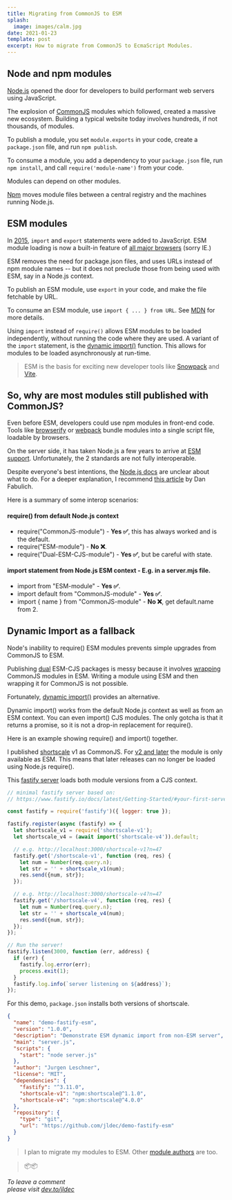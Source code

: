 ```yaml
---
title: Migrating from CommonJS to ESM
splash:
  image: images/calm.jpg
date: 2021-01-23
template: post
excerpt: How to migrate from CommonJS to EcmaScript Modules.
---
```


## Node and npm modules

[Node.js](https://nodejs.org/en/docs/guides/getting-started-guide/) opened the door for developers to build performant web servers using JavaScript.

The explosion of [CommonJS](https://nodejs.org/docs/latest/api/modules.html#modules_modules_commonjs_modules) modules which followed, created a massive new ecosystem. Building a typical website today involves hundreds, if not thousands, of modules.

To publish a module, you set `module.exports` in your code, create a `package.json` file, and run `npm publish`.

To consume a module, you add a dependency to your `package.json` file, run `npm install`, and call `require('module-name')` from your code.

Modules can depend on other modules.

[Npm](https://docs.npmjs.com/about-npm) moves module files between a central registry and the machines running Node.js.

## ESM modules

In [2015](https://262.ecma-international.org/6.0/#sec-ecmascript-language-scripts-and-modules), `import` and `export` statements were added to JavaScript. ESM module loading is now a built-in feature of [all major browsers](https://caniuse.com/mdn-javascript_statements_import) (sorry IE.)

ESM removes the need for package.json files, and uses URLs instead of npm module names -- but it does not preclude those from being used with ESM, say in a Node.js context.

To publish an ESM module, use `export` in your code, and make the file fetchable by URL.

To consume an ESM module, use `import { ... } from URL`. See [MDN](https://developer.mozilla.org/en-US/docs/Web/JavaScript/Reference/Statements/import) for more details.

Using `import` instead of `require()` allows ESM modules to be loaded independently, without running the code where they are used. A variant of the `import` statement, is the [dynamic import()](https://developer.mozilla.org/en-US/docs/Web/JavaScript/Reference/Statements/import#dynamic_imports) function. This allows for modules to be loaded asynchronously at run-time.

> ESM is the basis for exciting new developer tools like [Snowpack](https://github.com/snowpackjs/snowpack#readme) and [Vite](https://github.com/vitejs/vite#readme).

## So, why are most modules still published with CommonJS?

Even before ESM, developers could use npm modules in front-end code.  Tools like [browserify](https://github.com/browserify/browserify#readme) or [webpack](https://github.com/webpack/webpack#readme) bundle modules into a single script file, loadable by browsers.

On the server side, it has taken Node.js a few years to arrive at [ESM support](https://nodejs.org/api/packages.html#packages_determining_module_system). Unfortunately, the 2 standards are not fully interoperable.

Despite everyone's best intentions, the [Node.js docs](https://nodejs.org/api/esm.html#esm_interoperability_with_commonjs) are unclear about what to do. For a deeper explanation, I recommend [this article](https://redfin.engineering/node-modules-at-war-why-commonjs-and-es-modules-cant-get-along-9617135eeca1) by Dan Fabulich.

Here is a summary of some interop scenarios:

#### require() from default Node.js context
- require("CommonJS-module") - **Yes ✅**, this has always worked and is the default.
- require("ESM-module") - **No ❌**.
- require("Dual-ESM-CJS-module") - **Yes ✅**, but be careful with state.

#### import statement from Node.js ESM context - E.g. in a server.mjs file.
- import from "ESM-module" - **Yes ✅**.
- import default from "CommonJS-module" - **Yes ✅**.
- import { name } from "CommonJS-module" - **No ❌**, get default.name from 2.

## Dynamic Import as a fallback
Node's inability to require() ESM modules prevents simple upgrades from CommonJS to ESM.

Publishing [dual](https://nodejs.org/dist/latest-v15.x/docs/api/packages.html#packages_dual_commonjs_es_module_packages) ESM-CJS packages is messy because it involves [wrapping](https://redfin.engineering/node-modules-at-war-why-commonjs-and-es-modules-cant-get-along-9617135eeca1#6b50) CommonJS modules in ESM. Writing a module using ESM and then wrapping it for CommonJS is not possible.

Fortunately, [dynamic import()](https://developer.mozilla.org/en-US/docs/Web/JavaScript/Reference/Statements/import#dynamic_imports) provides an alternative.

Dynamic import() works from the default Node.js context as well as from an ESM context. You can even import() CJS modules. The only gotcha is that it returns a promise, so it is not a drop-in replacement for require().

Here is an example showing require() and import() together.

I published [shortscale](https://github.com/jldec/shortscale) v1 as CommonJS. For [v2 and later](https://github.com/jldec/shortscale/pull/2) the module is only available as ESM. This means that later releases can no longer be loaded using Node.js require().

This [fastify server](https://github.com/jldec/demo-fastify-esm) loads both module versions from a CJS context.

```js
// minimal fastify server based on:
// https://www.fastify.io/docs/latest/Getting-Started/#your-first-server

const fastify = require('fastify')({ logger: true });

fastify.register(async (fastify) => {
  let shortscale_v1 = require('shortscale-v1');
  let shortscale_v4 = (await import('shortscale-v4')).default;

  // e.g. http://localhost:3000/shortscale-v1?n=47
  fastify.get('/shortscale-v1', function (req, res) {
    let num = Number(req.query.n);
    let str = '' + shortscale_v1(num);
    res.send({num, str});
  });

  // e.g. http://localhost:3000/shortscale-v4?n=47
  fastify.get('/shortscale-v4', function (req, res) {
    let num = Number(req.query.n);
    let str = '' + shortscale_v4(num);
    res.send({num, str});
  });
});

// Run the server!
fastify.listen(3000, function (err, address) {
  if (err) {
    fastify.log.error(err);
    process.exit(1);
  }
  fastify.log.info(`server listening on ${address}`);
});
```

For this demo, `package.json` installs both versions of shortscale.

```json
{
  "name": "demo-fastify-esm",
  "version": "1.0.0",
  "description": "Demonstrate ESM dynamic import from non-ESM server",
  "main": "server.js",
  "scripts": {
    "start": "node server.js"
  },
  "author": "Jurgen Leschner",
  "license": "MIT",
  "dependencies": {
    "fastify": "^3.11.0",
    "shortscale-v1": "npm:shortscale@^1.1.0",
    "shortscale-v4": "npm:shortscale@^4.0.0"
  },
  "repository": {
    "type": "git",
    "url": "https://github.com/jldec/demo-fastify-esm"
  }
}
```

> I plan to migrate my modules to ESM. Other [module authors](https://blog.sindresorhus.com/get-ready-for-esm-aa53530b3f77) are too.

> 📦📦

_To leave a comment  
please visit [dev.to/jldec](https://dev.to/jldec/migrating-from-commonjs-to-esm-2p24)_


